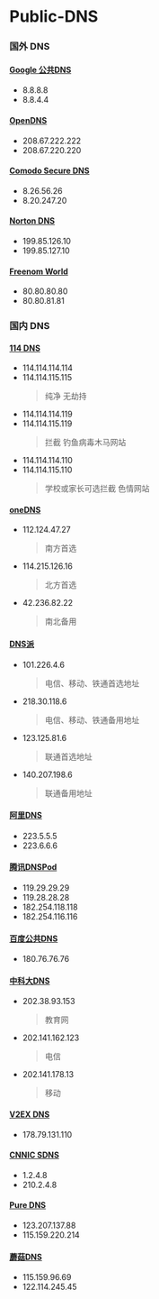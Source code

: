 # Public-DNS

### 国外 DNS

  #### [Google 公共DNS](https://developers.google.com/speed/public-dns/)
   
   * 8.8.8.8
   * 8.8.4.4

  #### [OpenDNS](https://www.opendns.com/)

   * 208.67.222.222
   * 208.67.220.220
  
  #### [Comodo Secure DNS](https://www.comodo.com/secure-dns/)
  
   * 8.26.56.26
   * 8.20.247.20
   
  #### [Norton DNS](https://dns.norton.com/)
   
   * 199.85.126.10
   * 199.85.127.10
   
  #### [Freenom World](http://www.freenom.world)
   
   * 80.80.80.80
   * 80.80.81.81

### 国内 DNS

   #### [114 DNS](https://www.114dns.com/)
  
   * 114.114.114.114
   * 114.114.115.115
      >纯净 无劫持
   * 114.114.114.119
   * 114.114.115.119
      >拦截 钓鱼病毒木马网站
   * 114.114.114.110
   * 114.114.115.110
      >学校或家长可选拦截 色情网站
   
  #### [oneDNS](http://www.onedns.net)
  
   * 112.124.47.27
      >南方首选
   * 114.215.126.16
      >北方首选
   * 42.236.82.22
      >南北备用
   
   #### [DNS派](http://www.dnspai.com/public.html)
  
   * 101.226.4.6
      >电信、移动、铁通首选地址
   * 218.30.118.6
      >电信、移动、铁通备用地址
   * 123.125.81.6
      >联通首选地址
   * 140.207.198.6
      >联通备用地址
   
  #### [阿里DNS](http://www.alidns.com/)

   * 223.5.5.5
   * 223.6.6.6
 
  #### [腾讯DNSPod](https://www.dnspod.cn/Products/Public.DNS)
   
   * 119.29.29.29
   * 119.28.28.28
   * 182.254.118.118
   * 182.254.116.116
 
  #### [百度公共DNS](http://dudns.baidu.com/intro/publicdns/)
  
   * 180.76.76.76
   
  #### [中科大DNS](https://groups.google.com/forum/#!forum/neat-dns)
   
   * 202.38.93.153
      >教育网
   * 202.141.162.123
      >电信
   * 202.141.178.13
      >移动

  #### [V2EX DNS](https://dns.v2ex.com/)

   * 178.79.131.110

  #### [CNNIC SDNS](http://public.sdns.cn/)
   
   * 1.2.4.8
   * 210.2.4.8

  #### [Pure DNS](http://puredns.cn/)
  
   * 123.207.137.88   
   * 115.159.220.214
   
  #### [蘑菇DNS](https://www.mogudns.net/)
   
   * 115.159.96.69
   * 122.114.245.45

